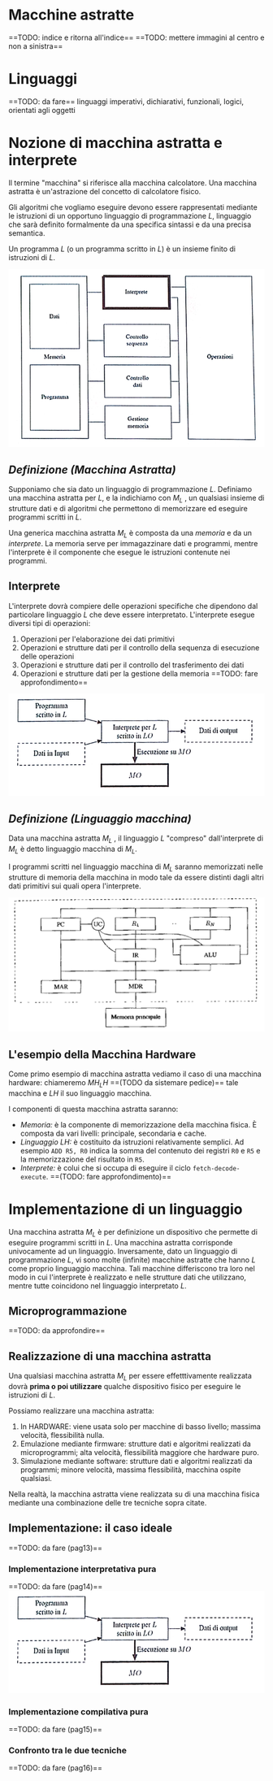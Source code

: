 # Macchine astratte
==TODO: indice e ritorna all'indice==
==TODO: mettere immagini al centro e non a sinistra==

# Linguaggi
==TODO: da fare==
linguaggi imperativi, dichiarativi, funzionali, logici, orientati agli oggetti

# Nozione di macchina astratta e interprete
Il termine "macchina" si riferisce alla macchina calcolatore. Una macchina astratta è un'astrazione del concetto di calcolatore fisico.  

Gli algoritmi che vogliamo eseguire devono essere rappresentati mediante le istruzioni di un opportuno linguaggio di programmazione $L$, linguaggio che sarà definito formalmente da una specifica sintassi e da una precisa semantica.

Un programma $L$ (o un programma scritto in $L$) è un insieme finito di istruzioni di $L$.

![Macchina Astratta](./images/macchina_astratta.png)

## _Definizione (Macchina Astratta)_
Supponiamo che sia dato un linguaggio di programmazione $L$. Definiamo una macchina astratta per $L$, e la indichiamo con $M_L$ , un qualsiasi insieme di strutture dati e di algoritmi che permettono di memorizzare ed eseguire programmi scritti in $L$.

Una generica macchina astratta $M_L$ è composta da una _memoria_ e da un _interprete_.
La memoria serve per immagazzinare dati e programmi, mentre l'interprete è il componente che esegue le istruzioni contenute nei programmi.

## Interprete
L'interprete dovrà compiere delle operazioni specifiche che dipendono dal particolare linguaggio $L$ che deve essere interpretato.
L'interprete esegue diversi tipi di operazioni:
1. Operazioni per l'elaborazione dei dati primitivi
2. Operazioni e strutture dati per il controllo della sequenza di esecuzione delle operazioni
3. Operazioni e strutture dati per il controllo del trasferimento dei dati
4. Operazioni e strutture dati per la gestione della memoria
==TODO: fare approfondimento==

![implementazione_interpretativa_pura](./images/implementazione_interpretativa_pura.png)

## _Definizione (Linguaggio macchina)_
Data una macchina astratta $M_L$ , il linguaggio $L$ "compreso" dall'interprete di $M_L$ è detto linguaggio macchina di $M_L$.

I programmi scritti nel linguaggio macchina di $M_L$ saranno memorizzati nelle strutture di memoria della macchina in modo tale da essere distinti dagli altri dati primitivi sui quali opera l'interprete.

![struttura_calcolatore_convenzionale](./images/struttura_calcolatore_convenzionale.png)

## L'esempio della Macchina Hardware
Come primo esempio di macchina astratta vediamo il caso di una macchina hardware: chiameremo $MH_LH$  ==(TODO da sistemare pedice)== tale macchina e $LH$ il suo linguaggio macchina.

I componenti di questa macchina astratta saranno:
- _Memoria:_ è la componente di memorizzazione della macchina fisica. È composta da vari livelli: principale, secondaria e cache.
- _Linguaggio $LH$:_ è costituito da istruzioni relativamente semplici. Ad esempio `ADD R5, R0` indica la somma del contenuto dei registri `R0` e `R5` e la memorizzazione del risultato in `R5`.
- _Interprete:_ è colui che si occupa di eseguire il ciclo `fetch-decode-execute`. ==(TODO: fare approfondimento)==

# Implementazione di un linguaggio
Una macchina astratta $M_L$ è per definizione un dispositivo che permette di eseguire programmi scritti in $L$. 
Una macchina astratta corrisponde univocamente ad un linguaggio. 
Inversamente, dato un linguaggio di programmazione $L$, vi sono molte (infinite) macchine astratte che hanno $L$ come proprio linguaggio macchina.
Tali macchine differiscono tra loro nel modo in cui l'interprete è realizzato e nelle strutture dati che utilizzano, mentre tutte coincidono nel linguaggio interpretato $L$.

## Microprogrammazione
==TODO: da approfondire==

## Realizzazione di una macchina astratta
Una qualsiasi macchina astratta $M_L$ per essere effetttivamente realizzata dovrà **prima o poi utilizzare** qualche dispositivo fisico per eseguire le istruzioni di $L$.

Possiamo realizzare una macchina astratta:
1. In HARDWARE: viene usata solo per macchine di basso livello; massima velocità, flessibilità nulla.
2. Emulazione mediante firmware: strutture dati e algoritmi realizzati da microprogrammi; alta velocità, flessibilità maggiore che hardware puro.
3. Simulazione mediante software: strutture dati e algoritmi realizzati da programmi; minore velocità, massima flessibilità, macchina ospite qualsiasi.

Nella realtà, la macchina astratta viene realizzata su di una macchina fisica mediante una combinazione delle tre tecniche sopra citate.

## Implementazione: il caso ideale
==TODO: da fare (pag13)==
### Implementazione interpretativa pura
==TODO: da fare (pag14)==
![implementazione_interpretativa_pura](./images/implementazione_interpretativa_pura.png)
### Implementazione compilativa pura
==TODO: da fare (pag15)==
### Confronto tra le due tecniche
==TODO: da fare (pag16)==
